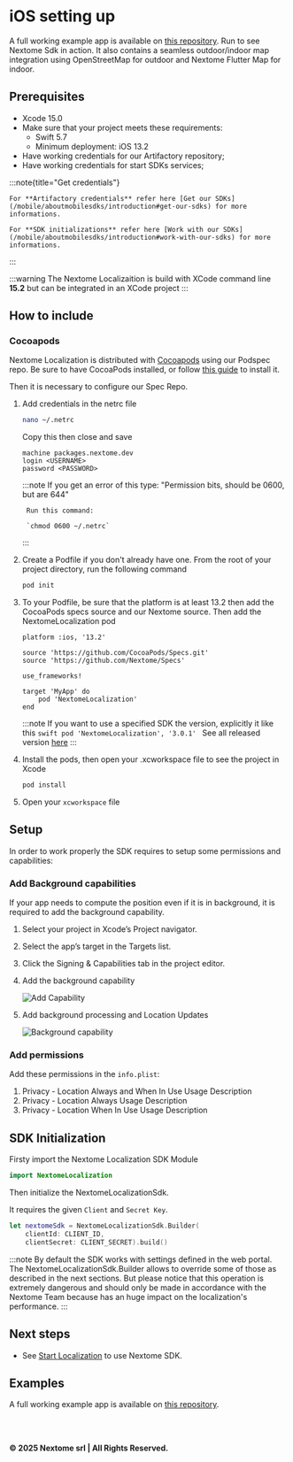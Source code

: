 # iOS setting up

A full working example app is available on [this repository](https://github.com/Nextome/nextome-phoenix-iOS-whitelabel). Run to see Nextome Sdk in action. It also contains a seamless outdoor/indoor map integration using OpenStreetMap for outdoor and Nextome Flutter Map for indoor.

## Prerequisites

- Xcode 15.0
- Make sure that your project meets these requirements: 
    - Swift 5.7
    - Minimum deployment: iOS 13.2
- Have working credentials for our Artifactory repository;
- Have working credentials for start SDKs services;

:::note{title="Get credentials"}
    
    For **Artifactory credentials** refer here [Get our SDKs](/mobile/aboutmobilesdks/introduction#get-our-sdks) for more informations.

    For **SDK initializations** refer here [Work with our SDKs](/mobile/aboutmobilesdks/introduction#work-with-our-sdks) for more informations.

:::

:::warning
    The Nextome Localizaition is build with XCode command line **15.2** but can be integrated in an XCode project
:::

## How to include

### Cocoapods

Nextome Localization is distributed with [Cocoapods](https://guides.cocoapods.org/) using our Podspec repo. Be sure to have CocoaPods installed, or follow [this guide](https://guides.cocoapods.org/using/getting-started.html) to install it.

Then it is necessary to configure our Spec Repo.

1. Add credentials  in the netrc file

    ``` bash 
    nano ~/.netrc
    ```
    Copy this then close and save

    ```
    machine packages.nextome.dev
    login <USERNAME>
    password <PASSWORD>
    ```


    :::note
        If you get an error of this type: "Permission bits, should be 0600, but are 644"
        
        Run this command: 

        `chmod 0600 ~/.netrc`
    :::
     
2. Create a Podfile if you don't already have one. From the root of your project directory, run the following command

    ```bash
    pod init
    ```

6. To your Podfile, be sure that the platform is at least 13.2 then add the CocoaPods specs source and our Nextome source. Then add the NextomeLocalization pod

    ```
    platform :ios, '13.2'

    source 'https://github.com/CocoaPods/Specs.git'
    source 'https://github.com/Nextome/Specs'

    use_frameworks!

    target 'MyApp' do
        pod 'NextomeLocalization'
    end
    ```
    
    :::note
        If you want to use a specified SDK the version, explicitly it like this
        ```swift
            pod 'NextomeLocalization', '3.0.1'
        ```
        See all released version [here](../iOS/changelog.md)
    :::

7. Install the pods, then open your .xcworkspace file to see the project in Xcode

    ```bash
    pod install
    ```

8. Open your `xcworkspace` file


## Setup

In order to work properly the SDK requires to setup some permissions and capabilities:

### Add Background capabilities
If your app needs to compute the position even if it is in background, it is required to add the background capability.

1. Select your project in Xcode’s Project navigator.
2. Select the app’s target in the Targets list.
3. Click the Signing & Capabilities tab in the project editor.
4. Add the background capability

    ![Add Capability](/assets/addCapabilities.png)

5. Add background processing and Location Updates

    ![Background capability](/assets/backroundCapability.png)

 
### Add permissions

Add these permissions in the `info.plist`:

1. Privacy - Location Always and When In Use Usage Description
2. Privacy - Location Always Usage Description
3. Privacy - Location When In Use Usage Description

## SDK Initialization
Firsty import the Nextome Localization SDK Module
```swift
import NextomeLocalization
```

Then initialize the NextomeLocalizationSdk.

It requires the given `Client` and `Secret Key`.

```swift
let nextomeSdk = NextomeLocalizationSdk.Builder(
    clientId: CLIENT_ID, 
    clientSecret: CLIENT_SECRET).build()
```

:::note
    By default the SDK works with settings defined in the web portal.
    The NextomeLocalizationSdk.Builder allows to override some of those as described in the next sections.
    But please notice that this operation is extremely dangerous and should only be made in accordance with the Nextome Team because has an huge impact on the localization's performance.
:::

## Next steps
- See [Start Localization](../start-localization.md) to use Nextome SDK.

## Examples
A full working example app is available on [this repository](https://github.com/Nextome/nextome-phoenix-iOS-whitelabel).


<br></br>

**© 2025 Nextome srl | All Rights Reserved.**